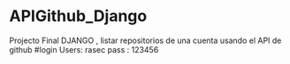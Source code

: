 # APIGithub_Django
Projecto Final DJANGO , listar repositorios de una cuenta usando el API de github
#login
Users:  rasec
pass : 123456
